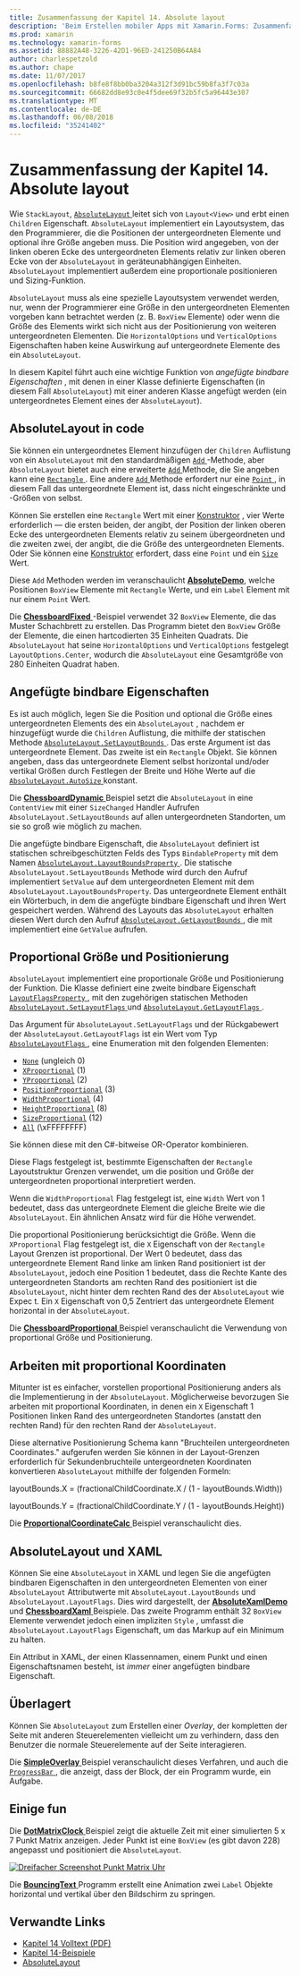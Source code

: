 ```yaml
---
title: Zusammenfassung der Kapitel 14. Absolute layout
description: 'Beim Erstellen mobiler Apps mit Xamarin.Forms: Zusammenfassung der Kapitel 14. Absolute layout'
ms.prod: xamarin
ms.technology: xamarin-forms
ms.assetid: 88882A48-3226-42D1-96ED-241250B64A84
author: charlespetzold
ms.author: chape
ms.date: 11/07/2017
ms.openlocfilehash: b8fe8f8bb0ba3204a312f3d91bc59b8fa3f7c03a
ms.sourcegitcommit: 66682dd8e93c0e4f5dee69f32b5fc5a96443e307
ms.translationtype: MT
ms.contentlocale: de-DE
ms.lasthandoff: 06/08/2018
ms.locfileid: "35241402"
---
```

# <a name="summary-of-chapter-14-absolute-layout"></a>Zusammenfassung der Kapitel 14. Absolute layout

Wie `StackLayout`, [ `AbsoluteLayout` ](https://developer.xamarin.com/api/type/Xamarin.Forms.AbsoluteLayout/) leitet sich von `Layout<View>` und erbt einen `Children` Eigenschaft. `AbsoluteLayout` implementiert ein Layoutsystem, das den Programmierer, die die Positionen der untergeordneten Elemente und optional ihre Größe angeben muss. Die Position wird angegeben, von der linken oberen Ecke des untergeordneten Elements relativ zur linken oberen Ecke von der `AbsoluteLayout` in geräteunabhängigen Einheiten. `AbsoluteLayout` implementiert außerdem eine proportionale positionieren und Sizing-Funktion.

`AbsoluteLayout` muss als eine spezielle Layoutsystem verwendet werden, nur, wenn der Programmierer eine Größe in den untergeordneten Elementen vorgeben kann betrachtet werden (z. B. `BoxView` Elemente) oder wenn die Größe des Elements wirkt sich nicht aus der Positionierung von weiteren untergeordneten Elementen. Die `HorizontalOptions` und `VerticalOptions` Eigenschaften haben keine Auswirkung auf untergeordnete Elemente des ein `AbsoluteLayout`.

In diesem Kapitel führt auch eine wichtige Funktion von *angefügte bindbare Eigenschaften* , mit denen in einer Klasse definierte Eigenschaften (in diesem Fall `AbsoluteLayout`) mit einer anderen Klasse angefügt werden (ein untergeordnetes Element eines der `AbsoluteLayout`).

## <a name="absolutelayout-in-code"></a>AbsoluteLayout in code

Sie können ein untergeordnetes Element hinzufügen der `Children` Auflistung von ein `AbsoluteLayout` mit den standardmäßigen [ `Add` ](https://developer.xamarin.com/api/member/System.Collections.Generic.ICollection%3CT%3E.Add/p/T/) -Methode, aber `AbsoluteLayout` bietet auch eine erweiterte [ `Add` ](https://developer.xamarin.com/api/member/Xamarin.Forms.AbsoluteLayout+IAbsoluteList%3CT%3E.Add/p/Xamarin.Forms.View/Xamarin.Forms.Rectangle/Xamarin.Forms.AbsoluteLayoutFlags/) Methode, die Sie angeben kann eine [ `Rectangle` ](https://developer.xamarin.com/api/type/Xamarin.Forms.Rectangle/). Eine andere [ `Add` ](https://developer.xamarin.com/api/member/Xamarin.Forms.AbsoluteLayout+IAbsoluteList%3CT%3E.Add/p/Xamarin.Forms.View/Xamarin.Forms.Point/) Methode erfordert nur eine [ `Point` ](https://developer.xamarin.com/api/type/Xamarin.Forms.Point/), in diesem Fall das untergeordnete Element ist, dass nicht eingeschränkte und -Größen von selbst.

Können Sie erstellen eine `Rectangle` Wert mit einer [Konstruktor](https://developer.xamarin.com/api/constructor/Xamarin.Forms.Rectangle.Rectangle/p/System.Double/System.Double/System.Double/System.Double/) , vier Werte erforderlich &mdash; die ersten beiden, der angibt, der Position der linken oberen Ecke des untergeordneten Elements relativ zu seinem übergeordneten und die zweiten zwei, der angibt, die die Größe des untergeordneten Elements. Oder Sie können eine [Konstruktor](https://developer.xamarin.com/api/constructor/Xamarin.Forms.Rectangle.Rectangle/p/Xamarin.Forms.Point/Xamarin.Forms.Size/) erfordert, dass eine `Point` und ein [ `Size` ](https://developer.xamarin.com/api/type/Xamarin.Forms.Size/) Wert.

Diese `Add` Methoden werden im veranschaulicht [ **AbsoluteDemo**](https://github.com/xamarin/xamarin-forms-book-samples/tree/master/Chapter14/AbsoluteDemo), welche Positionen `BoxView` Elemente mit `Rectangle` Werte, und ein `Label` Element mit nur einem `Point` Wert.

Die [ **ChessboardFixed** ](https://github.com/xamarin/xamarin-forms-book-samples/tree/master/Chapter14/ChessboardFixed) -Beispiel verwendet 32 `BoxView` Elemente, die das Muster Schachbrett zu erstellen. Das Programm bietet den `BoxView` Größe der Elemente, die einen hartcodierten 35 Einheiten Quadrats. Die `AbsoluteLayout` hat seine `HorizontalOptions` und `VerticalOptions` festgelegt `LayoutOptions.Center`, wodurch die `AbsoluteLayout` eine Gesamtgröße von 280 Einheiten Quadrat haben.

## <a name="attached-bindable-properties"></a>Angefügte bindbare Eigenschaften

Es ist auch möglich, legen Sie die Position und optional die Größe eines untergeordneten Elements des ein `AbsoluteLayout` , nachdem er hinzugefügt wurde die `Children` Auflistung, die mithilfe der statischen Methode [ `AbsoluteLayout.SetLayoutBounds` ](https://developer.xamarin.com/api/member/Xamarin.Forms.AbsoluteLayout.SetLayoutBounds/p/Xamarin.Forms.BindableObject/Xamarin.Forms.Rectangle/). Das erste Argument ist das untergeordnete Element. Das zweite ist ein `Rectangle` Objekt. Sie können angeben, dass das untergeordnete Element selbst horizontal und/oder vertikal Größen durch Festlegen der Breite und Höhe Werte auf die [ `AbsoluteLayout.AutoSize` ](https://developer.xamarin.com/api/property/Xamarin.Forms.AbsoluteLayout.AutoSize/) konstant.

Die [ **ChessboardDynamic** ](https://github.com/xamarin/xamarin-forms-book-samples/tree/master/Chapter14/ChessboardDynamic) Beispiel setzt die `AbsoluteLayout` in eine `ContentView` mit einer `SizeChanged` Handler Aufrufen `AbsoluteLayout.SetLayoutBounds` auf allen untergeordneten Standorten, um sie so groß wie möglich zu machen.  

Die angefügte bindbare Eigenschaft, die `AbsoluteLayout` definiert ist statischen schreibgeschützten Felds des Typs `BindableProperty` mit dem Namen [ `AbsoluteLayout.LayoutBoundsProperty` ](https://developer.xamarin.com/api/field/Xamarin.Forms.AbsoluteLayout.LayoutBoundsProperty/). Die statische `AbsoluteLayout.SetLayoutBounds` Methode wird durch den Aufruf implementiert `SetValue` auf dem untergeordneten Element mit dem `AbsoluteLayout.LayoutBoundsProperty`. Das untergeordnete Element enthält ein Wörterbuch, in dem die angefügte bindbare Eigenschaft und ihren Wert gespeichert werden. Während des Layouts das `AbsoluteLayout` erhalten diesen Wert durch den Aufruf [ `AbsoluteLayout.GetLayoutBounds` ](https://developer.xamarin.com/api/member/Xamarin.Forms.AbsoluteLayout.GetLayoutBounds/p/Xamarin.Forms.BindableObject/), die mit implementiert eine `GetValue` aufrufen.

## <a name="proportional-sizing-and-positioning"></a>Proportional Größe und Positionierung

`AbsoluteLayout` implementiert eine proportionale Größe und Positionierung der Funktion. Die Klasse definiert eine zweite bindbare Eigenschaft [ `LayoutFlagsProperty` ](https://developer.xamarin.com/api/field/Xamarin.Forms.AbsoluteLayout.LayoutFlagsProperty/), mit den zugehörigen statischen Methoden [ `AbsoluteLayout.SetLayoutFlags` ](https://developer.xamarin.com/api/member/Xamarin.Forms.AbsoluteLayout.SetLayoutFlags/p/Xamarin.Forms.BindableObject/Xamarin.Forms.AbsoluteLayoutFlags/) und [ `AbsoluteLayout.GetLayoutFlags` ](https://developer.xamarin.com/api/member/Xamarin.Forms.AbsoluteLayout.GetLayoutFlags/p/Xamarin.Forms.BindableObject/).

Das Argument für `AbsoluteLayout.SetLayoutFlags` und der Rückgabewert der `AbsoluteLayout.GetLayoutFlags` ist ein Wert vom Typ [ `AbsoluteLayoutFlags` ](https://developer.xamarin.com/api/type/Xamarin.Forms.AbsoluteLayoutFlags/), eine Enumeration mit den folgenden Elementen:

- [`None`](https://developer.xamarin.com/api/field/Xamarin.Forms.AbsoluteLayoutFlags.None/) (ungleich 0)
- [`XProportional`](https://developer.xamarin.com/api/field/Xamarin.Forms.AbsoluteLayoutFlags.XProportional/) (1)
- [`YProportional`](https://developer.xamarin.com/api/field/Xamarin.Forms.AbsoluteLayoutFlags.YProportional/) (2)
- [`PositionProportional`](https://developer.xamarin.com/api/field/Xamarin.Forms.AbsoluteLayoutFlags.PositionProportional/) (3)
- [`WidthProportional`](https://developer.xamarin.com/api/field/Xamarin.Forms.AbsoluteLayoutFlags.WidthProportional/) (4)
- [`HeightProportional`](https://developer.xamarin.com/api/field/Xamarin.Forms.AbsoluteLayoutFlags.HeightProportional/) (8)
- [`SizeProportional`](https://developer.xamarin.com/api/field/Xamarin.Forms.AbsoluteLayoutFlags.SizeProportional/) (12)
- [`All`](https://developer.xamarin.com/api/field/Xamarin.Forms.AbsoluteLayoutFlags.All/) (\xFFFFFFFF)

Sie können diese mit den C#-bitweise OR-Operator kombinieren.

Diese Flags festgelegt ist, bestimmte Eigenschaften der `Rectangle` Layoutstruktur Grenzen verwendet, um die position und Größe der untergeordneten proportional interpretiert werden.

Wenn die `WidthProportional` Flag festgelegt ist, eine `Width` Wert von 1 bedeutet, dass das untergeordnete Element die gleiche Breite wie die `AbsoluteLayout`. Ein ähnlichen Ansatz wird für die Höhe verwendet.

Die proportional Positionierung berücksichtigt die Größe. Wenn die `XProportional` Flag festgelegt ist, die `X` Eigenschaft von der `Rectangle` Layout Grenzen ist proportional. Der Wert 0 bedeutet, dass das untergeordnete Element Rand linke am linken Rand positioniert ist der `AbsoluteLayout`, jedoch eine Position 1 bedeutet, dass die Rechte Kante des untergeordneten Standorts am rechten Rand des positioniert ist die `AbsoluteLayout`, nicht hinter dem rechten Rand des der `AbsoluteLayout` wie Expec t. Ein `X` Eigenschaft von 0,5 Zentriert das untergeordnete Element horizontal in der `AbsoluteLayout`.

Die [ **ChessboardProportional** ](https://github.com/xamarin/xamarin-forms-book-samples/tree/master/Chapter14/ChessboardProportional) Beispiel veranschaulicht die Verwendung von proportional Größe und Positionierung.

## <a name="working-with-proportional-coordinates"></a>Arbeiten mit proportional Koordinaten

Mitunter ist es einfacher, vorstellen proportional Positionierung anders als die Implementierung in der `AbsoluteLayout`. Möglicherweise bevorzugen Sie arbeiten mit proportional Koordinaten, in denen ein `X` Eigenschaft 1 Positionen linken Rand des untergeordneten Standortes (anstatt den rechten Rand) für den rechten Rand der `AbsoluteLayout`.

Diese alternative Positionierung Schema kann "Bruchteilen untergeordneten Coordinates." aufgerufen werden Sie können in der Layout-Grenzen erforderlich für Sekundenbruchteile untergeordneten Koordinaten konvertieren `AbsoluteLayout` mithilfe der folgenden Formeln:

layoutBounds.X = (fractionalChildCoordinate.X / (1 - layoutBounds.Width))

layoutBounds.Y = (fractionalChildCoordinate.Y / (1 - layoutBounds.Height))

Die [ **ProportionalCoordinateCalc** ](https://github.com/xamarin/xamarin-forms-book-samples/tree/master/Chapter14/PropCoordCalc) Beispiel veranschaulicht dies.

## <a name="absolutelayout-and-xaml"></a>AbsoluteLayout und XAML

Können Sie eine `AbsoluteLayout` in XAML und legen Sie die angefügten bindbaren Eigenschaften in den untergeordneten Elementen von einer `AbsoluteLayout` Attributwerte mit `AbsoluteLayout.LayoutBounds` und `AbsoluteLayout.LayoutFlags`. Dies wird dargestellt, der [ **AbsoluteXamlDemo** ](https://github.com/xamarin/xamarin-forms-book-samples/tree/master/Chapter14/AbsoluteXamlDemo) und [ **ChessboardXaml** ](https://github.com/xamarin/xamarin-forms-book-samples/tree/master/Chapter14/ChessboardXaml) Beispiele. Das zweite Programm enthält 32 `BoxView` Elemente verwendet jedoch einen impliziten `Style` , umfasst die `AbsoluteLayout.LayoutFlags` Eigenschaft, um das Markup auf ein Minimum zu halten.

Ein Attribut in XAML, der einen Klassennamen, einem Punkt und einen Eigenschaftsnamen besteht, ist *immer* einer angefügten bindbare Eigenschaft.

## <a name="overlays"></a>Überlagert

Können Sie `AbsoluteLayout` zum Erstellen einer *Overlay*, der kompletten der Seite mit anderen Steuerelementen vielleicht um zu verhindern, dass den Benutzer die normale Steuerelemente auf der Seite interagieren.

Die [ **SimpleOverlay** ](https://github.com/xamarin/xamarin-forms-book-samples/tree/master/Chapter14/SimpleOverlay) Beispiel veranschaulicht dieses Verfahren, und auch die [ `ProgressBar` ](https://developer.xamarin.com/api/type/Xamarin.Forms.ProgressBar/), die anzeigt, dass der Block, der ein Programm wurde, ein Aufgabe.

## <a name="some-fun"></a>Einige fun

Die [ **DotMatrixClock** ](https://github.com/xamarin/xamarin-forms-book-samples/tree/master/Chapter14/DotMatrixClock) Beispiel zeigt die aktuelle Zeit mit einer simulierten 5 x 7 Punkt Matrix anzeigen. Jeder Punkt ist eine `BoxView` (es gibt davon 228) angepasst und positioniert die `AbsoluteLayout`.

[![Dreifacher Screenshot Punkt Matrix Uhr](images/ch14fg08-small.png "Punktmatrix Uhr")](images/ch14fg08-large.png#lightbox "Punktmatrix Uhr")

Die [ **BouncingText** ](https://github.com/xamarin/xamarin-forms-book-samples/tree/master/Chapter14/BouncingText) Programm erstellt eine Animation zwei `Label` Objekte horizontal und vertikal über den Bildschirm zu springen.



## <a name="related-links"></a>Verwandte Links

- [Kapitel 14 Volltext (PDF)](https://download.xamarin.com/developer/xamarin-forms-book/XamarinFormsBook-Ch14-Apr2016.pdf)
- [Kapitel 14-Beispiele](https://github.com/xamarin/xamarin-forms-book-samples/tree/master/Chapter14)
- [AbsoluteLayout](~/xamarin-forms/user-interface/layouts/absolute-layout.md)
